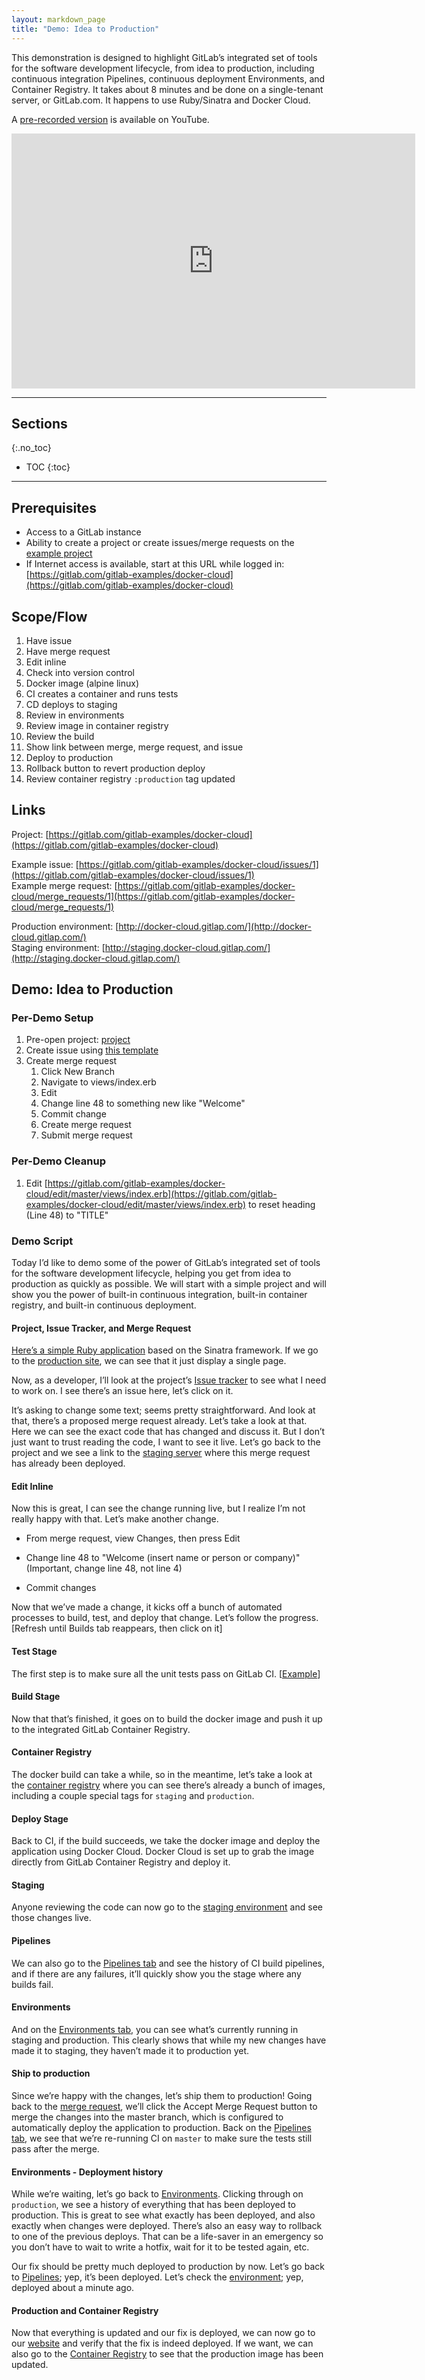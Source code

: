 ```yaml
---
layout: markdown_page
title: "Demo: Idea to Production"
---
```


This demonstration is designed to highlight GitLab’s integrated set of tools for the software development lifecycle, from idea to production, including continuous integration Pipelines, continuous deployment Environments, and Container Registry. It takes about 8 minutes and be done on a single-tenant server, or GitLab.com. It happens to use Ruby/Sinatra and Docker Cloud.

A [pre-recorded version](https://youtu.be/pY4IbEXxxGY) is available on YouTube.

<iframe width="646" height="408" src="https://www.youtube.com/embed/pY4IbEXxxGY" frameborder="0" allowfullscreen></iframe>

----

## Sections
{:.no_toc}

- TOC
{:toc}

----

## Prerequisites
- Access to a GitLab instance
- Ability to create a project or create issues/merge requests on the [example project]( https://gitlab.com/gitlab-examples/docker-cloud)
- If Internet access is available, start at this URL while logged in: [https://gitlab.com/gitlab-examples/docker-cloud](https://gitlab.com/gitlab-examples/docker-cloud)

## Scope/Flow

1. Have issue
2. Have merge request
3. Edit inline
4. Check into version control
5. Docker image (alpine linux)
6. CI creates a container and runs tests
7. CD deploys to staging
8. Review in environments
9. Review image in container registry
10. Review the build
11. Show link between merge, merge request, and issue
12. Deploy to production
14. Rollback button to revert production deploy
13. Review container registry `:production` tag updated

## Links

Project: [https://gitlab.com/gitlab-examples/docker-cloud](https://gitlab.com/gitlab-examples/docker-cloud)

Example issue: [https://gitlab.com/gitlab-examples/docker-cloud/issues/1](https://gitlab.com/gitlab-examples/docker-cloud/issues/1)  
Example merge request: [https://gitlab.com/gitlab-examples/docker-cloud/merge_requests/1](https://gitlab.com/gitlab-examples/docker-cloud/merge_requests/1)

Production environment: [http://docker-cloud.gitlap.com/](http://docker-cloud.gitlap.com/)  
Staging environment: [http://staging.docker-cloud.gitlap.com/](http://staging.docker-cloud.gitlap.com/)

## Demo: Idea to Production

### Per-Demo Setup

1. Pre-open project: [project](https://gitlab.com/gitlab-examples/docker-cloud)
2. Create issue using [this template](https://gitlab.com/gitlab-examples/docker-cloud/issues/new?issue%5Btitle%5D=Change%20page%20heading&issue%5Bdescription%5D=Update%20the%20page%20heading%20with%20something%20more%20meaningful.%0A%0ASource:%20http://docker-cloud.gitlap.com/)
3. Create merge request
   1. Click New Branch
   1. Navigate to views/index.erb
   1. Edit
   1. Change line 48 to something new like "Welcome"
   1. Commit change
   1. Create merge request
   1. Submit merge request

### Per-Demo Cleanup

1. Edit [https://gitlab.com/gitlab-examples/docker-cloud/edit/master/views/index.erb](https://gitlab.com/gitlab-examples/docker-cloud/edit/master/views/index.erb) to reset heading (Line 48) to "TITLE"

### Demo Script

Today I’d like to demo some of the power of GitLab’s integrated set of tools for the software development lifecycle, helping you get from idea to production as quickly as possible. We will start with a simple project and will show you the power of built-in continuous integration, built-in container registry, and built-in continuous deployment.

#### Project, Issue Tracker, and Merge Request

[Here’s a simple Ruby application](https://gitlab.com/gitlab-examples/docker-cloud) based on the Sinatra framework. If we go to the [production site](https://docker-cloud.gitlap.com/), we can see that it just display a single page.

Now, as a developer, I’ll look at the project’s [Issue tracker](https://gitlab.com/gitlab-examples/docker-cloud/issues) to see what I need to work on. I see there’s an issue here, let’s click on it.

It’s asking to change some text; seems pretty straightforward. And look at that, there’s a proposed merge request already. Let’s take a look at that. Here we can see the exact code that has changed and discuss it. But I don’t just want to trust reading the code, I want to see it live. Let’s go back to the project and we see a link to the [staging server](https://staging.docker-cloud.gitlap.com/) where this merge request has already been deployed.

#### Edit Inline

Now this is great, I can see the change running live, but I realize I’m not really happy with that. Let’s make another change.

* From merge request, view Changes, then press Edit

* Change line 48 to "Welcome (insert name or person or company)" (Important, change line 48, not line 4)

* Commit changes

Now that we’ve made a change, it kicks off a bunch of automated processes to build, test, and deploy that change. Let’s follow the progress. [Refresh until Builds tab reappears, then click on it]

#### Test Stage

The first step is to make sure all the unit tests pass on GitLab CI. [[Example](https://gitlab.com/gitlab-examples/docker-cloud/builds/2182762)]

#### Build Stage

Now that that’s finished, it goes on to build the docker image and push it up to the integrated GitLab Container Registry.

#### Container Registry

The docker build can take a while, so in the meantime, let’s take a look at the [container registry](https://gitlab.com/gitlab-examples/docker-cloud/container_registry) where you can see there’s already a bunch of images, including a couple special tags for `staging` and `production`.

#### Deploy Stage

Back to CI, if the build succeeds, we take the docker image and deploy the application using Docker Cloud. Docker Cloud is set up to grab the image directly from GitLab Container Registry and deploy it.

#### Staging

Anyone reviewing the code can now go to the [staging environment](https://staging.docker-cloud.gitlap.com/) and see those changes live.

#### Pipelines

We can also go to the [Pipelines tab](https://gitlab.com/gitlab-examples/docker-cloud/pipelines) and see the history of CI build pipelines, and if there are any failures, it’ll quickly show you the stage where any builds fail.

#### Environments

And on the [Environments tab](https://gitlab.com/gitlab-examples/docker-cloud/environments), you can see what’s currently running in staging and production. This clearly shows that while my new changes have made it to staging, they haven’t made it to production yet.

#### Ship to production

Since we’re happy with the changes, let’s ship them to production! Going back to the [merge request](https://gitlab.com/gitlab-examples/docker-cloud/merge_requests), we’ll click the Accept Merge Request button to merge the changes into the master branch, which is configured to automatically deploy the application to production. Back on the [Pipelines tab](https://gitlab.com/gitlab-examples/docker-cloud/pipelines), we see that we’re re-running CI on `master` to make sure the tests still pass after the merge.

#### Environments - Deployment history

While we’re waiting, let’s go back to [Environments](https://gitlab.com/gitlab-examples/docker-cloud/environments). Clicking through on `production`, we see a history of everything that has been deployed to production. This is great to see what exactly has been deployed, and also exactly when changes were deployed. There’s also an easy way to rollback to one of the previous deploys. That can be a life-saver in an emergency so you don’t have to wait to write a hotfix, wait for it to be tested again, etc.

Our fix should be pretty much deployed to production by now. Let’s go back to [Pipelines](https://gitlab.com/gitlab-examples/docker-cloud/pipelines); yep, it’s been deployed. Let’s check the [environment](https://gitlab.com/gitlab-examples/docker-cloud/environments); yep, deployed about a minute ago.

#### Production and Container Registry

Now that everything is updated and our fix is deployed, we can now go to our [website](https://docker-cloud.gitlap.com/) and verify that the fix is indeed deployed. If we want, we can also go to the [Container Registry](https://gitlab.com/gitlab-examples/docker-cloud/container_registry) to see that the production image has been updated.
